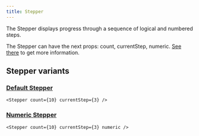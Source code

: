```yaml
---
title: Stepper
---
```


The Stepper displays progress through a sequence of logical and numbered steps.

The Stepper can have the next props: count, currentStep, numeric. [See there](/storybook/?path=/docs/core-progress-stepper--docs) to get more information.

## Stepper variants

### [Default Stepper](/storybook/?path=/story/core-progress-stepper--default)

```tsx
<Stepper count={10} currentStep={3} />
```

### [Numeric Stepper](/storybook/?path=/story/core-progress-stepper--numeric)

```tsx
<Stepper count={10} currentStep={3} numeric />
```
